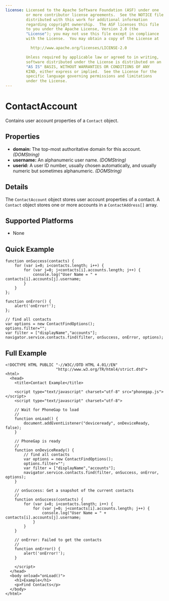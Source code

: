 ```yaml
---
license: Licensed to the Apache Software Foundation (ASF) under one
         or more contributor license agreements.  See the NOTICE file
         distributed with this work for additional information
         regarding copyright ownership.  The ASF licenses this file
         to you under the Apache License, Version 2.0 (the
         "License"); you may not use this file except in compliance
         with the License.  You may obtain a copy of the License at

           http://www.apache.org/licenses/LICENSE-2.0

         Unless required by applicable law or agreed to in writing,
         software distributed under the License is distributed on an
         "AS IS" BASIS, WITHOUT WARRANTIES OR CONDITIONS OF ANY
         KIND, either express or implied.  See the License for the
         specific language governing permissions and limitations
         under the License.
---
```


ContactAccount
==============

Contains user account properties of a `Contact` object.

Properties
----------

- __domain:__ The top-most authoritative domain for this account. _(DOMString)_
- __username:__ An alphanumeric user name. _(DOMString)_
- __userid:__ A user ID number, usually chosen automatically, and usually numeric but sometimes alphanumeric. _(DOMString)_

Details
-------

The `ContactAccount` object stores user account properties of a contact.  A `Contact` object stores one or more accounts in a `ContactAddress[]` array.

Supported Platforms
-------------------

- None

Quick Example
-------------

    function onSuccess(contacts) {			
		for (var i=0; i<contacts.length; i++) {
			for (var j=0; j<contacts[i].accounts.length; j++) {
				console.log("User Name = " + contacts[i].accounts[j].username;
			}
		}
	};

    function onError() {
        alert('onError!');
    };

    // find all contacts
    var options = new ContactFindOptions();
	options.filter=""; 
	var filter = ["displayName","accounts"];
    navigator.service.contacts.find(filter, onSuccess, onError, options);

Full Example
------------

    <!DOCTYPE HTML PUBLIC "-//W3C//DTD HTML 4.01//EN"
                          "http://www.w3.org/TR/html4/strict.dtd">
    <html>
      <head>
        <title>Contact Example</title>

        <script type="text/javascript" charset="utf-8" src="phonegap.js"></script>
        <script type="text/javascript" charset="utf-8">

        // Wait for PhoneGap to load
        //
        function onLoad() {
            document.addEventListener("deviceready", onDeviceReady, false);
        }

        // PhoneGap is ready
        //
        function onDeviceReady() {
		    // find all contacts
		    var options = new ContactFindOptions();
			options.filter=""; 
			var filter = ["displayName","accounts"];
		    navigator.service.contacts.find(filter, onSuccess, onError, options);
        }
    
        // onSuccess: Get a snapshot of the current contacts
        //
        function onSuccess(contacts) {
			for (var i=0; i<contacts.length; i++) {
				for (var j=0; j<contacts[i].accounts.length; j++) {
					console.log("User Name = " + contacts[i].accounts[j].username;
				}
			}
        }
    
        // onError: Failed to get the contacts
        //
        function onError() {
            alert('onError!');
        }

        </script>
      </head>
      <body onload="onLoad()">
        <h1>Example</h1>
        <p>Find Contacts</p>
      </body>
    </html>
